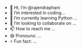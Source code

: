 - 👋 Hi, I’m @rajendraphani
- 👀 I’m interested in coding...
- 🌱 I’m currently learning Python ...
- 💞️ I’m looking to collaborate on ...
- 📫 How to reach me ...
- 😄 Pronouns: ...
- ⚡ Fun fact: ...

<!---
rajendraphani/rajendraphani is a ✨ special ✨ repository because its `README.md` (this file) appears on your GitHub profile.
You can click the Preview link to take a look at your changes.
--->
